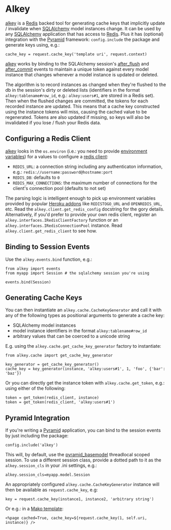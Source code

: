# Alkey

[alkey][] is a [Redis][] backed tool for generating cache keys that implicitly
update / invalidate when [SQLAlchemy][] model instances change. It can be used
by any [SQLAlchemy][] application that has access to [Redis][]. Plus it has
(optional) integration with the [Pyramid][] framework: `config.include` the
package and generate keys using, e.g.:

    cache_key = request.cache_key('template uri', request.context)

[alkey][] works by binding to the SQLAlchemy session's [after_flush][] and
[after_commit][] events to maintain a unique token against every model instance
that changes whenever a model instance is updated or deleted.

The algorithm is to record instances as changed when they're flushed to the db
in the session's dirty or deleted lists (identifiers in the format
`alkey:tablename#row_id`, e.g.: `alkey:users#1`, are stored in a Redis set).
Then when the flushed changes are committed, the tokens for each recorded
instance are updated. This means that a cache key constructed using the
instance tokens will miss, causing the cached value to be regenerated. Tokens
are also updated if missing, so keys will also be invalidated if you lose /
flush your Redis data.

## Configuring a Redis Client

[alkey][] looks in the `os.environ` (i.e.: you need to provide
[environment variables][]) for a values to configure a [redis client][]:

* `REDIS_URL`: a connection string including any authenticaton information, e.g.:
  `redis://username:password@hostname:port`
* `REDIS_DB`: defaults to `0`
* `REDIS_MAX_CONNECTIONS`: the maximum number of connections for the client's
  connection pool (defaults to not set)

The parsing logic is intelligent enough to pick up environment variables
provided by popular [Heroku addons][] like `REDISTOGO_URL` and `OPENREDIS_URL`,
etc. Read the `alkey.client.get_redis_config` docstring for the gory details.
Alternatively, if you'd prefer to provide your own redis client, register an `alkey.interfaces.IRedisClientFactory` function or an
`alkey.interfaces.IRedisConnectionPool` instance. Read 
`alkey.client.get_redis_client` to see how.

## Binding to Session Events

Use the `alkey.events.bind` function, e.g.:
    
    from alkey import events
    from myapp import Session # the sqlalchemy session you're using
    
    events.bind(Session)

## Generating Cache Keys

You can then instantiate an `alkey.cache.CacheKeyGenerator` and call it with
any of the following types as positional arguments to generate a cache key:

* SQLAlchemy model instances
* model instance identifiers in the format `alkey:tablename#row_id`
* arbitrary values that can be coerced to a unicode string

E.g. using the `alkey.cache.get_cache_key_generator` factory to instantiate:

    from alkey.cache import get_cache_key_generator
    
    key_generator = get_cache_key_generator()
    cache_key = key_generator(instance, 'alkey:users#1', 1, 'foo', {'bar': 'baz'})

Or you can directly get the instance token with `alkey.cache.get_token`, e.g.: using
either of the following:

    token = get_token(redis_client, instance)
    token = get_token(redis_client, 'alkey:users#1')

## Pyramid Integration

If you're writing a [Pyramid][] application, you can bind to the session events
by just including the package:

    config.include('alkey')

This will, by default, use the [pyramid_basemodel][] threadlocal scoped session.
To use a different session class, provide a dotted path to it as the
`alkey.session_cls` in your .ini settings, e.g.:

    alkey.session_cls=myapp.model.Session

An appropriately configured `alkey.cache.CacheKeyGenerator` instance will then
be available as ``request.cache_key``, e.g:

    key = request.cache_key(instance1, instance2, 'arbitrary string')

Or e.g.: in a [Mako template][]:

    <%page cached=True, cache_key=${request.cache_key(1, self.uri, instance)} />

[alkey]: http://github.com/thruflo/alkey
[Redis]: http://redis.io
[SQLAlchemy]: http://www.sqlalchemy.org/
[redis client]: https://github.com/andymccurdy/redis-py
[after_flush]: http://docs.sqlalchemy.org/ru/latest/orm/events.html#sqlalchemy.orm.events.SessionEvents.after_flush
[after_commit]: http://docs.sqlalchemy.org/ru/latest/orm/events.html#sqlalchemy.orm.events.SessionEvents.after_commit
[Pyramid]: http://docs.pylonsproject.org/projects/pyramid/en/latest
[Mako template]: http://www.makotemplates.org/
[pyramid_basemodel]: http://github.com/thruflo/pyramid_basemodel
[environment variables]: http://blog.akash.im/per-project-environment-variables-with-forema
[Heroku addons]: https://www.google.co.uk/search?q=Heroku+addons+redis